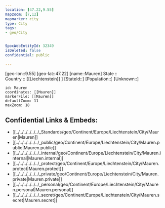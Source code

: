 ```yaml
---
location: [47.22,9.55] 
mapzoom: [7,12] 
mapmarker: city 
type: City
tags:
- geo/City


SpocWebEntityId: 32349
isDeleted: false
confidential: public

---
```

[geo-lon::9.55] 
[geo-lat::47.22] 
[name::Mauren] 
State ::  
Country :: [[Liechtenstein]] ] 
[StateId::] 
[Population::] 
[Unknown::] 


```leaflet
id: Mauren
coordinates: [[Mauren]] 
markerFile: [[Mauren]] 
defaultZoom: 11 
maxZoom: 18
```


## Confidential Links & Embeds: 
- [[../../../../../../_Standards/geo/Continent/Europe/Liechtenstein/City/Mauren|Mauren]] 
- [[../../../../../../_public/geo/Continent/Europe/Liechtenstein/City/Mauren.public|Mauren.public]] 
- [[../../../../../../_internal/geo/Continent/Europe/Liechtenstein/City/Mauren.internal|Mauren.internal]] 
- [[../../../../../../_protect/geo/Continent/Europe/Liechtenstein/City/Mauren.protect|Mauren.protect]] 
- [[../../../../../../_private/geo/Continent/Europe/Liechtenstein/City/Mauren.private|Mauren.private]] 
- [[../../../../../../_personal/geo/Continent/Europe/Liechtenstein/City/Mauren.personal|Mauren.personal]] 
- [[../../../../../../_secret/geo/Continent/Europe/Liechtenstein/City/Mauren.secret|Mauren.secret]] 
